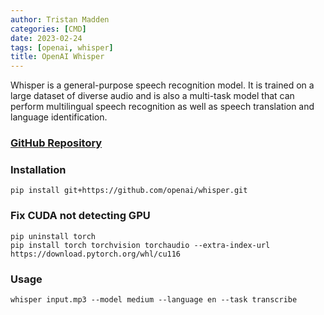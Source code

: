 ```yaml
---
author: Tristan Madden
categories: [CMD]
date: 2023-02-24
tags: [openai, whisper]
title: OpenAI Whisper
---
```


Whisper is a general-purpose speech recognition model. It is trained on a large dataset of diverse audio and is also a multi-task model that can perform multilingual speech recognition as well as speech translation and language identification.

<h3><a href="<h2><a href="https://github.com/google-research/frame-interpolation" title="FILM">GitHub Repository</a></h3>

<h3>Installation</h3>

```CMD
pip install git+https://github.com/openai/whisper.git 
```

<h3>Fix CUDA not detecting GPU</h3>

```CMD
pip uninstall torch
pip install torch torchvision torchaudio --extra-index-url https://download.pytorch.org/whl/cu116
```

<h3>Usage</h3>

```CMD
whisper input.mp3 --model medium --language en --task transcribe
```